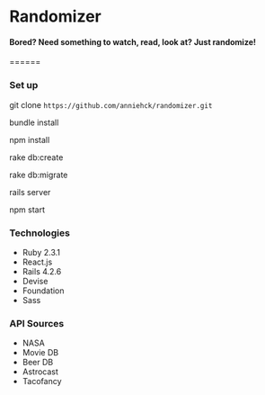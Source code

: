 # Randomizer

#### Bored? Need something to watch, read, look at? Just randomize!

======

### Set up

git clone `https://github.com/anniehck/randomizer.git`

bundle install

npm install

rake db:create

rake db:migrate

rails server

npm start

### Technologies

* Ruby 2.3.1
* React.js
* Rails 4.2.6
* Devise
* Foundation
* Sass

### API Sources

* NASA
* Movie DB
* Beer DB
* Astrocast
* Tacofancy
